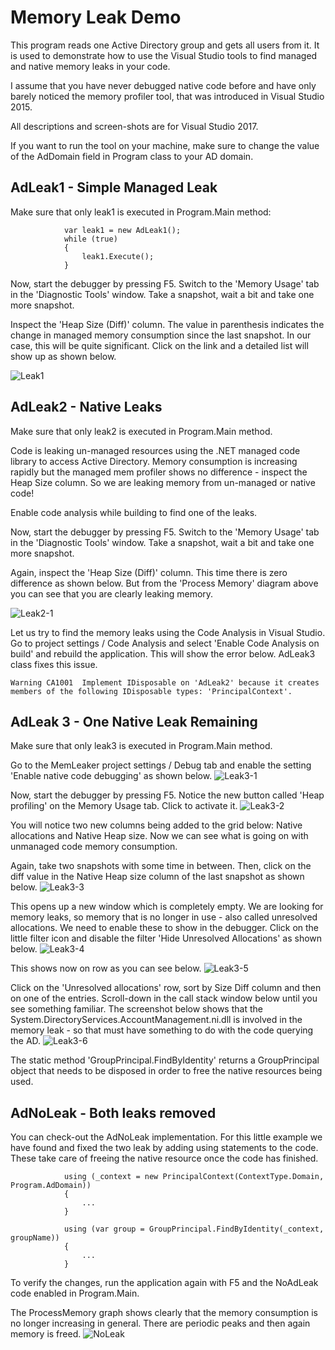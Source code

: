# Memory Leak Demo #

This program reads one Active Directory group and gets all users from it. It is used to demonstrate how to use the Visual Studio tools to find managed and native memory leaks in your code.

I assume that you have never debugged native code before and have only barely noticed the memory profiler tool, that was introduced in Visual Studio 2015.

All descriptions and screen-shots are for Visual Studio 2017.

If you want to run the tool on your machine, make sure to change the value of the AdDomain field in Program class to your AD domain.

## AdLeak1 - Simple Managed Leak ##
Make sure that only leak1 is executed in Program.Main method:
```
            var leak1 = new AdLeak1();
            while (true)
            {
                leak1.Execute();
            }
```
Now, start the debugger by pressing F5. Switch to the 'Memory Usage' tab in the 'Diagnostic Tools' window. Take a snapshot, wait a bit and take one more snapshot.

Inspect the 'Heap Size (Diff)' column. The value in parenthesis indicates the change in managed memory consumption since the last snapshot. 
In our case, this will be quite significant. Click on the link and a detailed list will show up as shown below.

![Leak1](/Leak1.png "Managed Memory Leak")

## AdLeak2 - Native Leaks ##
Make sure that only leak2 is executed in Program.Main method.

Code is leaking un-managed resources using the .NET managed code library to access Active Directory.
Memory consumption is increasing rapidly but the managed mem profiler shows no difference - inspect the Heap Size column. So we are leaking memory from un-managed or native code!

Enable code analysis while building to find one of the leaks.

Now, start the debugger by pressing F5. Switch to the 'Memory Usage' tab in the 'Diagnostic Tools' window. Take a snapshot, wait a bit and take one more snapshot.

Again, inspect the 'Heap Size (Diff)' column. This time there is zero difference as shown below. But from the 'Process Memory' diagram above you can see
that you are clearly leaking memory.

![Leak2-1](/Leak2-1.png "Native Memory Leak")

Let us try to find the memory leaks using the Code Analysis in Visual Studio. Go to project settings / Code Analysis and select 'Enable Code Analysis on build' 
and rebuild the application. This will show the error below. AdLeak3 class fixes this issue.
```
Warning	CA1001	Implement IDisposable on 'AdLeak2' because it creates members of the following IDisposable types: 'PrincipalContext'.
```

## AdLeak 3 - One Native Leak Remaining ##
Make sure that only leak3 is executed in Program.Main method.

Go to the MemLeaker project settings / Debug tab and enable the setting 'Enable native code debugging' as shown below.
![Leak3-1](/Leak3-1.png "Enable native code debugging")

Now, start the debugger by pressing F5. Notice the new button called 'Heap profiling' on the Memory Usage tab. Click to activate it.
![Leak3-2](/Leak3-2.png "Enable heap profiling")

You will notice two new columns being added to the grid below: Native allocations and Native Heap size. Now we can see what is going on with unmanaged code 
memory consumption.

Again, take two snapshots with some time in between. Then, click on the diff value in the Native Heap size column of the last snapshot as shown below.
![Leak3-3](/Leak3-3.png "Native memory consumption")

This opens up a new window which is completely empty. We are looking for memory leaks, so memory that is no longer in use - also called unresolved allocations.
We need to enable these to show in the debugger. Click on the little filter icon and disable the filter 'Hide Unresolved Allocations' as shown below.
![Leak3-4](/Leak3-4.png "Enable unresolved allocations")

This shows now on row as you can see below.
![Leak3-5](/Leak3-5.png "Show unresolved allocations")

Click on the 'Unresolved allocations' row, sort by Size Diff column and then on one of the entries. Scroll-down in the call stack window below until you see something familiar.
The screenshot below shows that the System.DirectoryServices.AccountManagement.ni.dll is involved in the memory leak - so that must have something to do with the
code querying the AD.
![Leak3-6](/Leak3-6.png "Inspect memory leak")

The static method 'GroupPrincipal.FindByIdentity' returns a GroupPrincipal object that needs to be disposed in order to free the native resources being used.

## AdNoLeak - Both leaks removed ##
You can check-out the AdNoLeak implementation. For this little example we have found and fixed the two leak by adding using statements to the code. These take
care of freeing the native resource once the code has finished.

```
            using (_context = new PrincipalContext(ContextType.Domain, Program.AdDomain))
            {
				...
            }
```			
```
            using (var group = GroupPrincipal.FindByIdentity(_context, groupName))
            {
				...
            }
```

To verify the changes, run the application again with F5 and the NoAdLeak code enabled in Program.Main.

The ProcessMemory graph shows clearly that the memory consumption is no longer increasing in general. There are periodic peaks and then again memory is freed.
![NoLeak](/NoLeak.png "Inspect memory leak")
